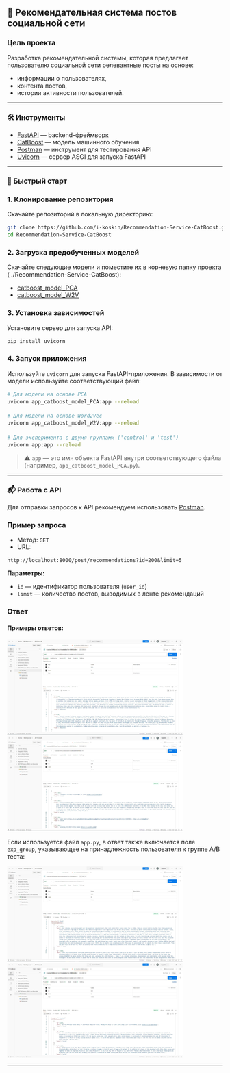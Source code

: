 ## 📌 Рекомендательная система постов социальной сети

### Цель проекта

Разработка рекомендательной системы, которая предлагает пользователю социальной сети релевантные посты на основе:

- информации о пользователях,
- контента постов,
- истории активности пользователей.

---

### 🛠 Инструменты

- [FastAPI](https://fastapi.tiangolo.com/) — backend-фреймворк
- [CatBoost](https://catboost.ai/) — модель машинного обучения
- [Postman](https://www.postman.com/) — инструмент для тестирования API
- [Uvicorn](https://www.uvicorn.org/) — сервер ASGI для запуска FastAPI

---

### 🚀 Быстрый старт

### 1. Клонирование репозитория

Скачайте репозиторий в локальную директорию:

```bash
git clone https://github.com/i-koskin/Recommendation-Service-CatBoost.git
cd Recommendation-Service-CatBoost
```

### 2. Загрузка предобученных моделей

Скачайте следующие модели и поместите их в корневую папку проекта ( ./Recommendation-Service-CatBoost):

- [catboost_model_PCA](https://drive.google.com/file/d/1gksqZ9tETozRNqnV_uvKhXqSciJAXwU7/view?usp=sharing)
- [catboost_model_W2V](https://drive.google.com/file/d/1ldkckMPxD7WVJjloa97nRhXmHU8u9L_f/view?usp=sharing)

### 3. Установка зависимостей

Установите сервер для запуска API:

```bash
pip install uvicorn
```

### 4. Запуск приложения

Используйте `uvicorn` для запуска FastAPI-приложения. В зависимости от модели используйте соответствующий файл:

```bash
# Для модели на основе PCA
uvicorn app_catboost_model_PCA:app --reload

# Для модели на основе Word2Vec
uvicorn app_catboost_model_W2V:app --reload

# Для эксперимента с двумя группами ('control' и 'test')
uvicorn app:app --reload
```

> ⚠️ `app` — это имя объекта FastAPI внутри соответствующего файла (например, `app_catboost_model_PCA.py`).

---

### 📬 Работа с API

Для отправки запросов к API рекомендуем использовать [Postman](https://www.postman.com/).

### Пример запроса

- Метод: `GET`
- URL:

```http
http://localhost:8000/post/recommendations?id=200&limit=5
```

**Параметры:**

- `id` — идентификатор пользователя (`user_id`)
- `limit` — количество постов, выводимых в ленте рекомендаций

### Ответ

#### Примеры ответов:

<img src="./docs/Postman_catboost_model_PCA.JPG" width="410"> <img src="./docs/Postman_catboost_model_W2V.JPG" width="410">

Если используется файл `app.py`, в ответ также включается поле `exp_group`, указывающее на принадлежность пользователя к группе A/B теста:

<img src="./docs/Postman_catboost_model_app_test.JPG" width="410"> <img src="./docs/Postman_catboost_model_app_control.JPG" width="410">

---
